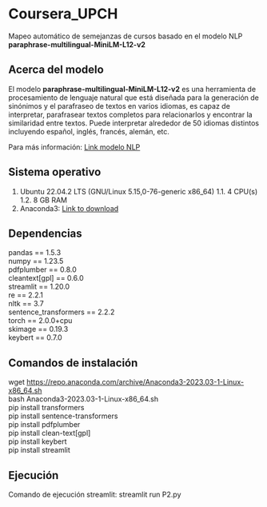 # Coursera_UPCH
Mapeo automático de semejanzas de cursos basado en el modelo NLP **paraphrase-multilingual-MiniLM-L12-v2**

## Acerca del modelo

El modelo __paraphrase-multilingual-MiniLM-L12-v2__ es una herramienta de procesamiento de lenguaje natural que está diseñada para la generación de sinónimos y el parafraseo de textos en varios idiomas, es capaz de interpretar, parafrasear textos completos para relacionarlos y encontrar la similaridad entre textos. Puede interpretar alrededor de 50 idiomas distintos incluyendo español, inglés, francés, alemán, etc.

Para más información: [Link modelo NLP](https://huggingface.co/sentence-transformers/paraphrase-multilingual-MiniLM-L12-v2)

## Sistema operativo

1. Ubuntu 22.04.2 LTS (GNU/Linux 5.15,0-76-generic x86_64)
   1.1. 4 CPU(s)
   1.2. 8 GB RAM
2. Anaconda3: [Link to download](https://www.anaconda.com/download)

## Dependencias

pandas == 1.5.3<br/>
numpy == 1.23.5<br/>
pdfplumber == 0.8.0<br/>
cleantext[gpl] == 0.6.0<br/>
streamlit == 1.20.0<br/>
re == 2.2.1<br/>
nltk == 3.7<br/>
sentence_transformers == 2.2.2<br/>
torch == 2.0.0+cpu<br/>
skimage == 0.19.3<br/>
keybert == 0.7.0<br/>

## Comandos de instalación

wget https://repo.anaconda.com/archive/Anaconda3-2023.03-1-Linux-x86_64.sh<br/>
bash Anaconda3-2023.03-1-Linux-x86_64.sh<br/>
pip install transformers<br/>
pip install sentence-transformers<br/>
pip install pdfplumber<br/>
pip install clean-text[gpl]<br/>
pip install keybert<br/>
pip install streamlit<br/>

## Ejecución
Comando de ejecución streamlit: streamlit run P2.py
